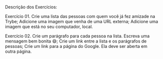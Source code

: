 Descrição dos Exercícios: 

Exercício 01. Crie uma lista das pessoas com quem você já fez amizade na Trybe; Adicione uma imagem que venha de uma URL externa; Adicione uma imagem que está no seu computador, local.

Exercício 02. Crie um parágrafo para cada pessoa na lista. Escreva uma mensagem bem bonita 😄; Crie um link entre a lista e os parágrafos de pessoas; Crie um link para a página do Google. Ela deve ser aberta em outra página.
